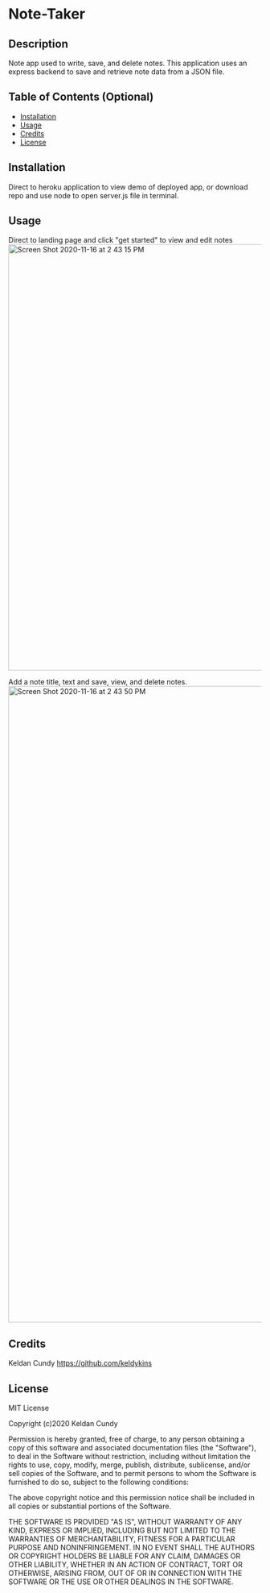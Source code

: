 # Note-Taker

## Description 

Note app used to write, save, and delete notes. This application uses an express backend to save and retrieve note data from a JSON file.


## Table of Contents (Optional)

* [Installation](#installation)
* [Usage](#usage)
* [Credits](#credits)
* [License](#license)


## Installation
Direct to heroku application to view demo of deployed app, or download repo and use node to open server.js file in terminal.



## Usage 

Direct to landing page and click "get started" to view and edit notes
<img width="846" alt="Screen Shot 2020-11-16 at 2 43 15 PM" src="https://user-images.githubusercontent.com/66789135/99311706-35b13a00-281a-11eb-8494-cb1e9f426055.png">

Add a note title, text and save, view, and delete notes.
<img width="1263" alt="Screen Shot 2020-11-16 at 2 43 50 PM" src="https://user-images.githubusercontent.com/66789135/99311710-377afd80-281a-11eb-91d4-2ef621db0ab8.png">



## Credits

Keldan Cundy https://github.com/keldykins



## License

MIT License

Copyright (c)2020 Keldan Cundy

Permission is hereby granted, free of charge, to any person obtaining a copy
of this software and associated documentation files (the "Software"), to deal
in the Software without restriction, including without limitation the rights
to use, copy, modify, merge, publish, distribute, sublicense, and/or sell
copies of the Software, and to permit persons to whom the Software is
furnished to do so, subject to the following conditions:

The above copyright notice and this permission notice shall be included in all
copies or substantial portions of the Software.

THE SOFTWARE IS PROVIDED "AS IS", WITHOUT WARRANTY OF ANY KIND, EXPRESS OR
IMPLIED, INCLUDING BUT NOT LIMITED TO THE WARRANTIES OF MERCHANTABILITY,
FITNESS FOR A PARTICULAR PURPOSE AND NONINFRINGEMENT. IN NO EVENT SHALL THE
AUTHORS OR COPYRIGHT HOLDERS BE LIABLE FOR ANY CLAIM, DAMAGES OR OTHER
LIABILITY, WHETHER IN AN ACTION OF CONTRACT, TORT OR OTHERWISE, ARISING FROM,
OUT OF OR IN CONNECTION WITH THE SOFTWARE OR THE USE OR OTHER DEALINGS IN THE
SOFTWARE.

